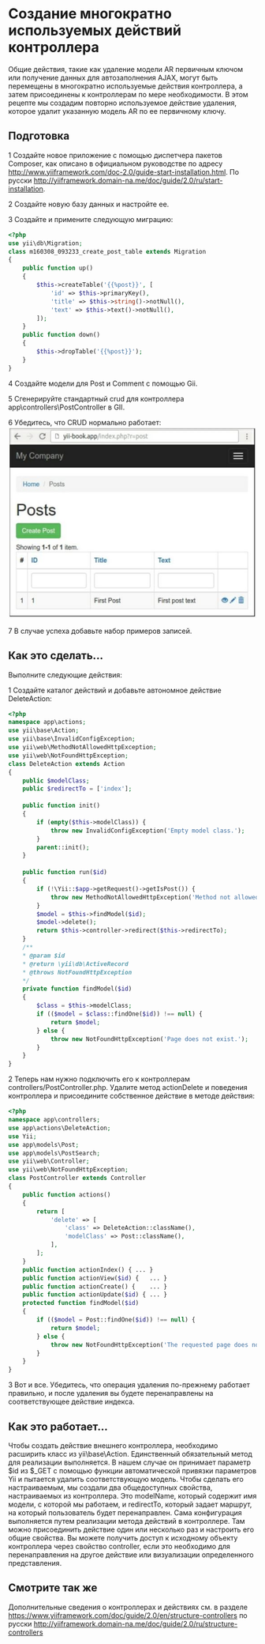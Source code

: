 Создание многократно используемых действий контроллера
===
Общие действия, такие как удаление модели AR первичным ключом или получение данных для автозаполнения AJAX, могут быть перемещены в многократно используемые действия контроллера, а затем присоединены к контроллерам по мере необходимости.
В этом рецепте мы создадим повторно используемое действие удаления, которое удалит указанную модель AR по ее первичному ключу.

Подготовка 
---

1 Создайте новое приложение с помощью диспетчера пакетов Composer, как описано в официальном руководстве по адресу <http://www.yiiframework.com/doc-2.0/guide-start-installation.html>. 
По русски <http://yiiframework.domain-na.me/doc/guide/2.0/ru/start-installation>.

2 Создайте новую базу данных и настройте ее.

3 Создайте и примените следующую миграцию:
```php
<?php
use yii\db\Migration;
class m160308_093233_create_post_table extends Migration
{
    public function up()
    {
        $this->createTable('{{%post}}',	[
            'id' => $this->primaryKey(),
            'title' => $this->string()->notNull(),
            'text' => $this->text()->notNull(),
        ]);
    }
    public function down()
    {
        $this->dropTable('{{%post}}');
    }
}
```

4 Создайте модели для Post и Comment с помощью Gii.

5 Сгенерируйте стандартный crud для контроллера app\controllers\PostController в GII.

6 Убедитесь, что CRUD нормально работает:
![](img/329_1.jpg)

7 В случае успеха добавьте набор примеров записей.

Как это сделать...
---
Выполните следующие действия:

1 Создайте каталог действий и добавьте автономное действие DeleteAction:
```php
<?php
namespace app\actions;
use yii\base\Action;
use yii\base\InvalidConfigException;
use yii\web\MethodNotAllowedHttpException;
use yii\web\NotFoundHttpException;
class DeleteAction extends Action
{
    public $modelClass;
    public $redirectTo = ['index'];
    
    public function init()
    {
        if (empty($this->modelClass)) {
            throw new InvalidConfigException('Empty model class.');
        }
        parent::init();
    }

    public function run($id)
    {
        if (!\Yii::$app->getRequest()->getIsPost()) {
            throw new MethodNotAllowedHttpException('Method not allowed.');
        }
        $model = $this->findModel($id);
        $model->delete();
        return $this->controller->redirect($this->redirectTo);
    }
    /**
    * @param $id
    * @return \yii\db\ActiveRecord
    * @throws NotFoundHttpException
    */
    private function findModel($id)
    {
        $class = $this->modelClass;
        if (($model = $class::findOne($id)) !== null) {
            return $model;
        } else {
            throw new NotFoundHttpException('Page does not exist.');
        }
    }
}
```

2 Теперь нам нужно подключить его к контроллерам controllers/PostController.php. Удалите метод actionDelete и поведения контроллера и присоедините собственное действие в методе действия:
```php
<?php
namespace app\controllers;
use app\actions\DeleteAction;
use Yii;
use app\models\Post;
use app\models\PostSearch;
use yii\web\Controller;
use yii\web\NotFoundHttpException;
class PostController extends Controller
{
    public function actions()
    {
        return [
            'delete' => [
                'class' => DeleteAction::className(),
                'modelClass' => Post::className(),
            ],
        ];
    }
    public function actionIndex() {	...	}
    public function actionView($id) {	...	}
    public function actionCreate() {	...	}
    public function actionUpdate($id) {	...	}
    protected function findModel($id)
    {
        if (($model = Post::findOne($id)) !== null) {
            return $model;
        } else {
            throw new NotFoundHttpException('The requested page does not exist.');
        }
    }
}
```

3 Вот и все. Убедитесь, что операция удаления по-прежнему работает правильно, и после удаления вы будете перенаправлены на соответствующее действие индекса.

Как это работает...
---
Чтобы создать действие внешнего контроллера, необходимо расширить класс из yii\base\Action. Единственный обязательный метод для реализации выполняется. В нашем случае он принимает параметр $id из $_GET с помощью функции автоматической привязки параметров Yii и пытается удалить соответствующую модель.
Чтобы сделать его настраиваемым, мы создали два общедоступных свойства, настраиваемых из контроллера. Это modelName, который содержит имя модели, с которой мы работаем, и redirectTo, который задает маршрут, на который пользователь будет перенаправлен.
Сама конфигурация выполняется путем реализации метода действий в контроллере. Там можно присоединить действие один или несколько раз и настроить его общие свойства.
Вы можете получить доступ к исходному объекту контроллера через свойство controller, если это необходимо для перенаправления на другое действие или визуализации определенного представления.

Смотрите так же
---
Дополнительные сведения о контроллерах и действиях см. в разделе 
<https://www.yiiframework.com/doc/guide/2.0/en/structure-controllers> 
по русски <http://yiiframework.domain-na.me/doc/guide/2.0/ru/structure-controllers>
